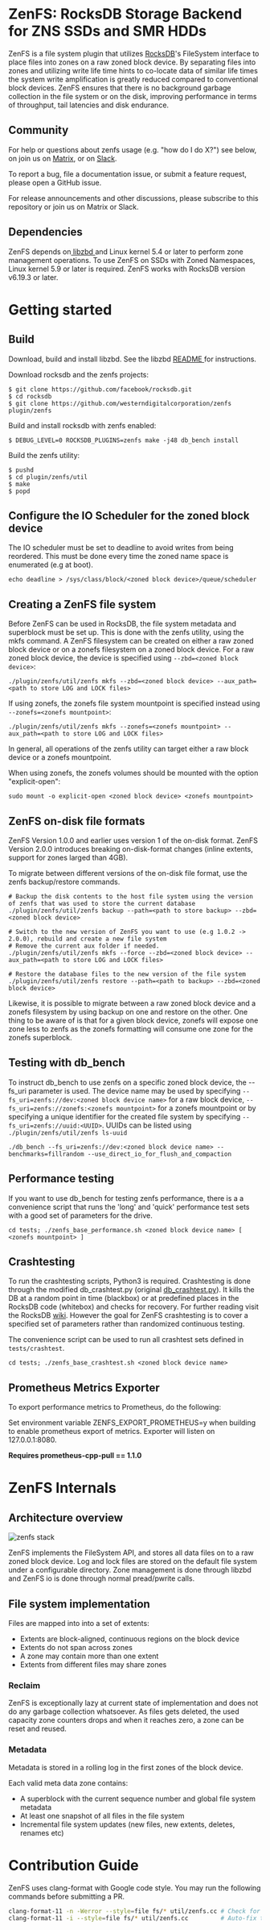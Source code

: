 # ZenFS: RocksDB Storage Backend for ZNS SSDs and SMR HDDs

ZenFS is a file system plugin that utilizes [RocksDB](https://github.com/facebook/rocksdb)'s FileSystem interface to
place files into zones on a raw zoned block device. By separating files into
zones and utilizing write life time hints to co-locate data of similar life
times the system write amplification is greatly reduced compared to
conventional block devices. ZenFS ensures that there is no background
garbage collection in the file system or on the disk, improving performance
in terms of throughput, tail latencies and disk endurance.

## Community
For help or questions about zenfs usage (e.g. "how do I do X?") see below, on join us on [Matrix](https://app.element.io/#/room/#zonedstorage-general:matrix.org), or on [Slack](https://join.slack.com/t/zonedstorage/shared_invite/zt-uyfut5xe-nKajp9YRnEWqiD4X6RkTFw).

To report a bug, file a documentation issue, or submit a feature request, please open a GitHub issue.

For release announcements and other discussions, please subscribe to this repository or join us on Matrix or Slack.

## Dependencies

ZenFS depends on[ libzbd ](https://github.com/westerndigitalcorporation/libzbd)
and Linux kernel 5.4 or later to perform zone management operations. To use
ZenFS on SSDs with Zoned Namespaces, Linux kernel 5.9 or later is required.
ZenFS works with RocksDB version v6.19.3 or later.

# Getting started

## Build

Download, build and install libzbd. See the libzbd [ README ](https://github.com/westerndigitalcorporation/libzbd/blob/master/README.md) 
for instructions.

Download rocksdb and the zenfs projects:
```
$ git clone https://github.com/facebook/rocksdb.git
$ cd rocksdb
$ git clone https://github.com/westerndigitalcorporation/zenfs plugin/zenfs
```

Build and install rocksdb with zenfs enabled:
```
$ DEBUG_LEVEL=0 ROCKSDB_PLUGINS=zenfs make -j48 db_bench install
```

Build the zenfs utility:
```
$ pushd
$ cd plugin/zenfs/util
$ make
$ popd
```

## Configure the IO Scheduler for the zoned block device

The IO scheduler must be set to deadline to avoid writes from being reordered.
This must be done every time the zoned name space is enumerated (e.g at boot).

```
echo deadline > /sys/class/block/<zoned block device>/queue/scheduler
```

## Creating a ZenFS file system

Before ZenFS can be used in RocksDB, the file system metadata and superblock must be set up.
This is done with the zenfs utility, using the mkfs command. A ZenFS filesystem can be created
on either a raw zoned block device or on a zonefs filesystem on a zoned block device. For a raw
zoned block device, the device is specified using `--zbd=<zoned block device>`:

```
./plugin/zenfs/util/zenfs mkfs --zbd=<zoned block device> --aux_path=<path to store LOG and LOCK files>
```

If using zonefs, the zonefs file system mountpoint is specified instead using `--zonefs=<zonefs mountpoint>`:

```
./plugin/zenfs/util/zenfs mkfs --zonefs=<zonefs mountpoint> --aux_path=<path to store LOG and LOCK files>
```

In general, all operations of the zenfs utility can target either a raw block device or a zonefs mountpoint.

When using zonefs, the zonefs volumes should be mounted with the option "explicit-open":

```
sudo mount -o explicit-open <zoned block device> <zonefs mountpoint>
```

## ZenFS on-disk file formats

ZenFS Version 1.0.0 and earlier uses version 1 of the on-disk format.
ZenFS Version 2.0.0 introduces breaking on-disk-format changes (inline extents, support for zones larged than 4GB).

To migrate between different versions of the on-disk file format, use the zenfs backup/restore commands.

```
# Backup the disk contents to the host file system using the version of zenfs that was used to store the current database
./plugin/zenfs/util/zenfs backup --path=<path to store backup> --zbd=<zoned block device>

# Switch to the new version of ZenFS you want to use (e.g 1.0.2 -> 2.0.0), rebuild and create a new file system
# Remove the current aux folder if needed.
./plugin/zenfs/util/zenfs mkfs --force --zbd=<zoned block device> --aux_path=<path to store LOG and LOCK files>

# Restore the database files to the new version of the file system
./plugin/zenfs/util/zenfs restore --path=<path to backup> --zbd=<zoned block device>

```

Likewise, it is possible to migrate between a raw zoned block device and a zonefs filesystem by using backup on one
and restore on the other. One thing to be aware of is that for a given block device, zonefs will expose one zone less
to zenfs as the zonefs formatting will consume one zone for the zonefs superblock.

## Testing with db_bench

To instruct db_bench to use zenfs on a specific zoned block device, the --fs_uri parameter is used.
The device name may be used by specifying `--fs_uri=zenfs://dev:<zoned block device name>` for a raw
block device, `--fs_uri=zenfs://zonefs:<zonefs mountpoint>` for a zonefs mountpoint or by specifying
a unique identifier for the created file system by specifying `--fs_uri=zenfs://uuid:<UUID>`. UUIDs
can be listed using `./plugin/zenfs/util/zenfs ls-uuid`

```
./db_bench --fs_uri=zenfs://dev:<zoned block device name> --benchmarks=fillrandom --use_direct_io_for_flush_and_compaction

```

## Performance testing

If you want to use db_bench for testing zenfs performance, there is a a convenience script
that runs the 'long' and 'quick' performance test sets with a good set of parameters
for the drive.

`cd tests; ./zenfs_base_performance.sh <zoned block device name> [ <zonefs mountpoint> ]`


## Crashtesting
To run the crashtesting scripts, Python3 is required.
Crashtesting is done through the modified db_crashtest.py
(original [db_crashtest.py](https://github.com/facebook/rocksdb/blob/main/tools/db_crashtest.py)).
It kills the DB at a random point in time (blackbox) or at predefined places
in the RocksDB code (whitebox) and checks for recovery.
For further reading visit the RocksDB [wiki](https://github.com/facebook/rocksdb/wiki/Stress-test).
However the goal for ZenFS crashtesting is to cover a specified set of
parameters rather than randomized continuous testing.

The convenience script can be used to run all crashtest sets defined in `tests/crashtest`.
```
cd tests; ./zenfs_base_crashtest.sh <zoned block device name>
```

## Prometheus Metrics Exporter

To export performance metrics to Prometheus, do the following:

Set environment variable ZENFS_EXPORT_PROMETHEUS=y when building to enable
prometheus export of metrics. Exporter will listen on 127.0.0.1:8080.

**Requires prometheus-cpp-pull == 1.1.0**

# ZenFS Internals

## Architecture overview
![zenfs stack](https://user-images.githubusercontent.com/447288/84152469-fa3d6300-aa64-11ea-87c4-8a6653bb9d22.png)

ZenFS implements the FileSystem API, and stores all data files on to a raw 
zoned block device. Log and lock files are stored on the default file system
under a configurable directory. Zone management is done through libzbd and
ZenFS io is done through normal pread/pwrite calls.

## File system implementation

Files are mapped into into a set of extents:

* Extents are block-aligned, continuous regions on the block device
* Extents do not span across zones
* A zone may contain more than one extent
* Extents from different files may share zones

### Reclaim 

ZenFS is exceptionally lazy at current state of implementation and does 
not do any garbage collection whatsoever. As files gets deleted, the used
capacity zone counters drops and when it reaches zero, a zone can be reset
and reused.

###  Metadata 

Metadata is stored in a rolling log in the first zones of the block device.

Each valid meta data zone contains:

* A superblock with the current sequence number and global file system metadata
* At least one snapshot of all files in the file system
* Incremental file system updates (new files, new extents, deletes, renames etc)

# Contribution Guide

ZenFS uses clang-format with Google code style. You may run the following commands
before submitting a PR.

```bash
clang-format-11 -n -Werror --style=file fs/* util/zenfs.cc # Check for style issues
clang-format-11 -i --style=file fs/* util/zenfs.cc         # Auto-fix the style issues
```
